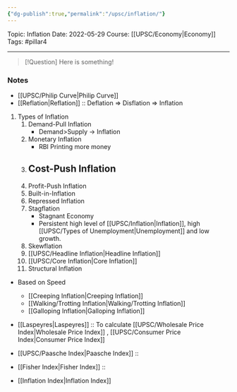 ```yaml
---
{"dg-publish":true,"permalink":"/upsc/inflation/"}
---
```



Topic: Inflation
Date: 2022-05-29
Course: [[UPSC/Economy\|Economy]]
Tags: #pillar4 

---

> [!Question]
> Here is something! 


### Notes
- [[UPSC/Philip Curve\|Philip Curve]]
- [[Reflation\|Reflation]] :: Deflation => Disflation => Inflation

1. Types of Inflation
	1. Demand-Pull Inflation 
		- Demand>Supply -> Inflation 
	2. Monetary Inflation
		- RBI Printing more money
	3. Cost-Push Inflation 
		- 
	4. Profit-Push Inflation 
	5. Built-in-Inflation
	6. Repressed Inflation
	7. Stagflation
		- Stagnant Economy
		- Persistent high level of [[UPSC/Inflation\|Inflation]], high [[UPSC/Types of Unemployment\|Unemployment]] and low growth.
	8. Skewflation
	9. [[UPSC/Headline Inflation\|Headline Inflation]]
	10. [[UPSC/Core Inflation\|Core Inflation]]
	11. Structural Inflation 

- Based on Speed
	- [[Creeping Inflation\|Creeping Inflation]]
	- [[Walking/Trotting Inflation\|Walking/Trotting Inflation]]
	- [[Galloping Inflation\|Galloping Inflation]]

- [[Laspeyres\|Laspeyres]] :: To calculate [[UPSC/Wholesale Price Index\|Wholesale Price Index]] , [[UPSC/Consumer Price Index\|Consumer Price Index]] 
- [[UPSC/Paasche Index\|Paasche Index]] :: 
- [[Fisher Index\|Fisher Index]] :: 
- [[Inflation Index\|Inflation Index]] 
